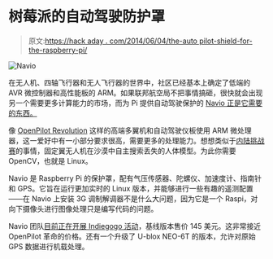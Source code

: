# 树莓派的自动驾驶防护罩

> 原文:[https://hack aday . com/2014/06/04/the-auto pilot-shield-for-the-raspberry-pi/](https://hackaday.com/2014/06/04/the-autopilot-shield-for-the-raspberry-pi/)

![Navio](../Images/57ef727968533f1e357081d2b74101e9.png)

在无人机、四轴飞行器和无人飞行器的世界中，社区已经基本上确定了低端的 AVR 微控制器和高性能板的 ARM。如果联邦航空局不把事情搞砸，很快就会出现另一个需要更多计算能力的市场，而为 Pi 提供自动驾驶保护的 [Navio 正是它需要的东西。](http://www.emlid.com/blog/)

像 [OpenPilot Revolution](http://www.openpilot.org/products/openpilot-Revolution-platform/) 这样的高端多翼机和自动驾驶仪板使用 ARM 微处理器，这一爱好中有一小部分要求很高，需要更多的处理能力。想想类似于[内陆挑战赛](http://www.uavoutbackchallenge.com.au/)的事情，固定翼无人机在沙漠中自主搜索丢失的人体模型。为此你需要 OpenCV，也就是 Linux。

Navio 是 Raspberry Pi 的保护罩，配有气压传感器、陀螺仪、加速度计、指南针和 GPS。它旨在运行更加实时的 Linux 版本，并能够进行一些有趣的遥测配置——在 Navio 上安装 3G 调制解调器不是什么大问题，因为它是一个 Raspi，对向下摄像头进行图像处理只是编写代码的问题。

Navio 团队[目前正在开展 Indiegogo 活动](https://www.indiegogo.com/projects/navio-autopilot-shield-for-raspberry-pi)，基线版本售价 145 美元。这非常接近 OpenPilot 革命的价格。还有一个升级了 U-blox NEO-6T 的版本，允许对原始 GPS 数据进行机载处理。